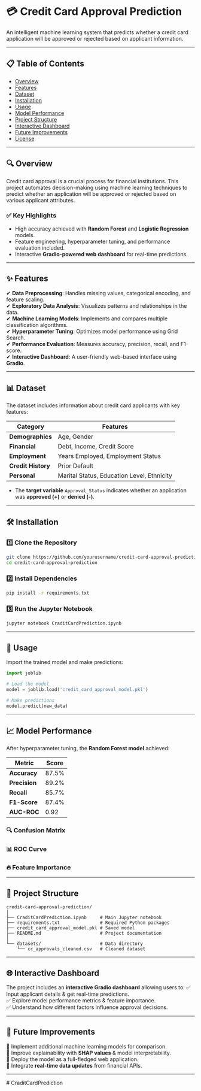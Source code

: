# 💳 Credit Card Approval Prediction






An intelligent machine learning system that predicts whether a credit card application will be approved or rejected based on applicant information.

---

## 📋 Table of Contents

- [Overview](#-overview)
- [Features](#-features)
- [Dataset](#-dataset)
- [Installation](#-installation)
- [Usage](#-usage)
- [Model Performance](#-model-performance)
- [Project Structure](#-project-structure)
- [Interactive Dashboard](#-interactive-dashboard)
- [Future Improvements](#-future-improvements)
- [License](#-license)

---

## 🔍 Overview

Credit card approval is a crucial process for financial institutions. This project automates decision-making using machine learning techniques to predict whether an application will be approved or rejected based on various applicant attributes.

### ✅ Key Highlights

- High accuracy achieved with **Random Forest** and **Logistic Regression** models.
- Feature engineering, hyperparameter tuning, and performance evaluation included.
- Interactive **Gradio-powered web dashboard** for real-time predictions.

---

## ✨ Features

✔ **Data Preprocessing**: Handles missing values, categorical encoding, and feature scaling.\
✔ **Exploratory Data Analysis**: Visualizes patterns and relationships in the data.\
✔ **Machine Learning Models**: Implements and compares multiple classification algorithms.\
✔ **Hyperparameter Tuning**: Optimizes model performance using Grid Search.\
✔ **Performance Evaluation**: Measures accuracy, precision, recall, and F1-score.\
✔ **Interactive Dashboard**: A user-friendly web-based interface using **Gradio**.

---

## 📊 Dataset

The dataset includes information about credit card applicants with key features:

| **Category**       | **Features**                               |
| ------------------ | ------------------------------------------ |
| **Demographics**   | Age, Gender                                |
| **Financial**      | Debt, Income, Credit Score                 |
| **Employment**     | Years Employed, Employment Status          |
| **Credit History** | Prior Default                              |
| **Personal**       | Marital Status, Education Level, Ethnicity |

- The **target variable** `Approval_Status` indicates whether an application was **approved (+)** or **denied (-)**.

---

## 🛠️ Installation

### 1️⃣ Clone the Repository

```bash
git clone https://github.com/yourusername/credit-card-approval-prediction.git
cd credit-card-approval-prediction
```

### 2️⃣ Install Dependencies

```bash
pip install -r requirements.txt
```

### 3️⃣ Run the Jupyter Notebook

```bash
jupyter notebook CraditCardPrediction.ipynb
```

---

## 🚀 Usage

Import the trained model and make predictions:

```python
import joblib

# Load the model
model = joblib.load('credit_card_approval_model.pkl')

# Make predictions
model.predict(new_data)
```

---

## 📈 Model Performance

After hyperparameter tuning, the **Random Forest model** achieved:

| **Metric**    | **Score** |
| ------------- | --------- |
| **Accuracy**  | 87.5%     |
| **Precision** | 89.2%     |
| **Recall**    | 85.7%     |
| **F1-Score**  | 87.4%     |
| **AUC-ROC**   | 0.92      |

### 🔍 Confusion Matrix



### 📊 ROC Curve



### 🔥 Feature Importance



---

## 📁 Project Structure

```plaintext
credit-card-approval-prediction/
│
├── CraditCardPrediction.ipynb     # Main Jupyter notebook
├── requirements.txt               # Required Python packages
├── credit_card_approval_model.pkl # Saved model
├── README.md                      # Project documentation
│
└── datasets/                      # Data directory
    └── cc_approvals_cleaned.csv   # Cleaned dataset
```

---

## 🌐 Interactive Dashboard

The project includes an **interactive Gradio dashboard** allowing users to:
✅ Input applicant details & get real-time predictions.\
✅ Explore model performance metrics & feature importance.\
✅ Understand how different factors influence approval decisions.

---

## 🔮 Future Improvements

🔹 Implement additional machine learning models for comparison.\
🔹 Improve explainability with **SHAP values** & model interpretability.\
🔹 Deploy the model as a full-fledged web application.\
🔹 Integrate **real-time data updates** from financial APIs.

---
#   C r a d i t C a r d P r e d i c t i o n  
 